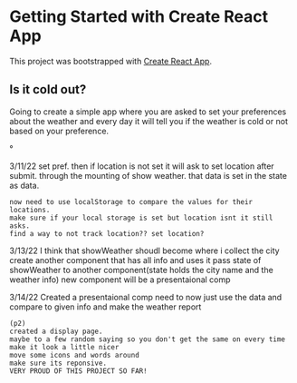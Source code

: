 # Getting Started with Create React App

This project was bootstrapped with [Create React App](https://github.com/facebook/create-react-app).

## Is it cold out?

Going to create a simple app where you are asked to set your preferences about the weather and every day it will tell you if the weather is cold or not based on your preference.


°



3/11/22
    set pref. 
    then if location is not set it will ask to set location after submit. 
    through the mounting of show weather.
    that data is set in the state as data.

    now need to use localStorage to compare the values for their locations.
    make sure if your local storage is set but location isnt it still asks.
    find a way to not track location?? set location?


3/13/22
    I think that showWeather shoudl become where i collect the city
    create another component that has all info and uses it
    pass state of showWeather to another component(state holds the city name and the weather info)
    new component will be a presentaional comp


3/14/22
    Created a presentaional comp
    need to now just use the data and compare to given info and make the weather report

    (p2)
    created a display page.
    maybe to a few random saying so you don't get the same on every time
    make it look a little nicer
    move some icons and words around
    make sure its reponsive.
    VERY PROUD OF THIS PROJECT SO FAR!